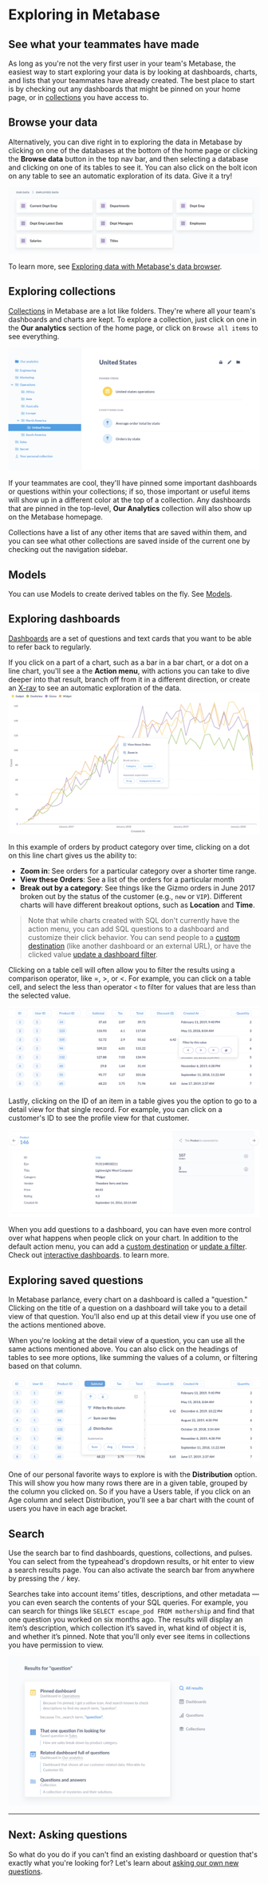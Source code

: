 # Exploring in Metabase

## See what your teammates have made

As long as you're not the very first user in your team's Metabase, the easiest way to start exploring your data is by looking at dashboards, charts, and lists that your teammates have already created. The best place to start is by checking out any dashboards that might be pinned on your home page, or in [collections][collections] you have access to.

## Browse your data

Alternatively, you can dive right in to exploring the data in Metabase by clicking on one of the databases at the bottom of the home page or clicking the **Browse data** button in the top nav bar, and then selecting a database and clicking on one of its tables to see it. You can also click on the bolt icon on any table to see an automatic exploration of its data. Give it a try!

![Browse data](./images/browse-data.png)

To learn more, see [Exploring data with Metabase's data browser](https://www.metabase.com/learn/basics/questions/data-browser.html).

## Exploring collections

[Collections][collections] in Metabase are a lot like folders. They're where all your team's dashboards and charts are kept. To explore a collection, just click on one in the **Our analytics** section of the home page, or click on `Browse all items` to see everything.

![A collection](./images/collection-detail.png)

If your teammates are cool, they'll have pinned some important dashboards or questions within your collections; if so, those important or useful items will show up in a different color at the top of a collection. Any dashboards that are pinned in the top-level, **Our Analytics** collection will also show up on the Metabase homepage.

Collections have a list of any other items that are saved within them, and you can see what other collections are saved inside of the current one by checking out the navigation sidebar.

## Models

You can use Models to create derived tables on the fly. See [Models][models]. 

## Exploring dashboards

[Dashboards][dashboards] are a set of questions and text cards that you want to be able to refer back to regularly.

If you click on a part of a chart, such as a bar in a bar chart, or a dot on a line chart, you'll see a the **Action menu**, with actions you can take to dive deeper into that result, branch off from it in a different direction, or create an [X-ray](14-x-rays.md) to see an automatic exploration of the data.
![Drill through](images/drill-through/drill-through.png)

In this example of orders by product category over time, clicking on a dot on this line chart gives us the ability to:

- **Zoom in**: See orders for a particular category over a shorter time range.
- **View these Orders**: See a list of the orders for a particular month
- **Break out by a category**:  See things like the Gizmo orders in June 2017 broken out by the status of the customer (e.g., `new` or `VIP`). Different charts will have different breakout options, such as **Location** and **Time**.

> Note that while charts created with SQL don't currently have the action menu, you can add SQL questions to a dashboard and customize their click behavior. You can send people to a [custom destination](https://www.metabase.com/learn/building-analytics/dasboards/custom-destinations.html) (like another dashboard or an external URL), or have the clicked value [update a dashboard filter](https://www.metabase.com/learn/building-analytics/dashboards/cross-filtering.html).

Clicking on a table cell will often allow you to filter the results using a comparison operator, like =, >, or <. For example, you can click on a table cell, and select the less than operator `<` to filter for values that are less than the selected value.

![Comparison operator filters](images/drill-through/comparison-operator-filters.png)

Lastly, clicking on the ID of an item in a table gives you the option to go to a detail view for that single record. For example, you can click on a customer's ID to see the profile view for that customer.

![Detail view](images/drill-through/detail-view.png)

When you add questions to a dashboard, you can have even more control over what happens when people click on your chart. In addition to the default action menu, you can add a [custom destination](https://www.metabase.com/learn/building-analytics/dasboards/custom-destinations.html) or [update a filter](https://www.metabase.com/learn/building-analytics/dashboards/cross-filtering.html). Check out [interactive dashboards](interactive-dashboards.md). to learn more.

## Exploring saved questions

In Metabase parlance, every chart on a dashboard is called a "question." Clicking on the title of a question on a dashboard will take you to a detail view of that question. You'll also end up at this detail view if you use one of the actions mentioned above.

When you're looking at the detail view of a question, you can use all the same actions mentioned above. You can also click on the headings of tables to see more options, like summing the values of a column, or filtering based on that column.

![Heading actions](images/drill-through/heading-actions.png)

One of our personal favorite ways to explore is with the **Distribution** option. This will show you how many rows there are in a given table, grouped by the column you clicked on. So if you have a Users table, if you click on an Age column and select Distribution, you'll see a bar chart with the count of users you have in each age bracket.

## Search

Use the search bar to find dashboards, questions, collections, and pulses. You can select from the typeahead's dropdown results, or hit enter to view a search results page. You can also activate the search bar from anywhere by pressing the `/` key.

Searches take into account items’ titles, descriptions, and other metadata — you can even search the contents of your SQL queries. For example, you can search for things like `SELECT escape_pod FROM mothership` and find that one question you worked on six months ago. The results will display an item’s description, which collection it’s saved in, what kind of object it is, and whether it’s pinned. Note that you'll only ever see items in collections you have permission to view.

![Search results](./images/basic-exploration/search-results.png)

---

## Next: Asking questions

So what do you do if you can't find an existing dashboard or question that's exactly what you're looking for? Let's learn about [asking our own new questions](04-asking-questions.md).

[collections]: collections.md
[dashboards]: 07-dashboards.md
[models]: models.md
